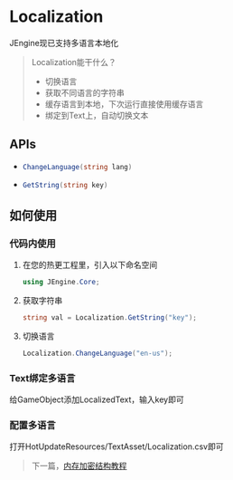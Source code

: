 # Localization

JEngine现已支持多语言本地化

> Localization能干什么？
>
> - 切换语言
> - 获取不同语言的字符串
> - 缓存语言到本地，下次运行直接使用缓存语言
> - 绑定到Text上，自动切换文本


## APIs


- ```csharp
  ChangeLanguage(string lang)
  ```


- ```csharp
  GetString(string key)
  ```


## 如何使用

### 代码内使用

1. 在您的热更工程里，引入以下命名空间

   ```csharp
   using JEngine.Core;
   ```

2. 获取字符串

   ```csharp
   string val = Localization.GetString("key");
   ```

3. 切换语言

   ```csharp
   Localization.ChangeLanguage("en-us");
   ```

### Text绑定多语言

   给GameObject添加LocalizedText，输入key即可

### 配置多语言

   打开HotUpdateResources/TextAsset/Localization.csv即可

> 下一篇，[内存加密结构教程](crypto-struct.html)
